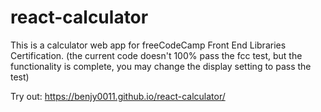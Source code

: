 # react-calculator

This is a calculator web app for freeCodeCamp Front End Libraries Certification. (the current code doesn't 100% pass the fcc test, but the functionality is complete, you may change the display setting to pass the test)

Try out:
https://benjy0011.github.io/react-calculator/
